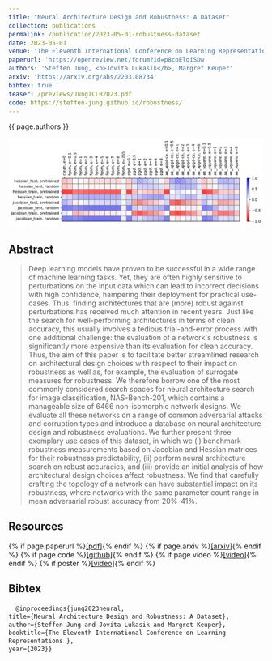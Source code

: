 ```yaml
---
title: "Neural Architecture Design and Robustness: A Dataset"
collection: publications
permalink: /publication/2023-05-01-robustness-dataset
date: 2023-05-01
venue: 'The Eleventh International Conference on Learning Representations'
paperurl: 'https://openreview.net/forum?id=p8coElqiSDw'
authors: 'Steffen Jung, <b>Jovita Lukasik</b>, Margret Keuper'
arxiv: 'https://arxiv.org/abs/2203.08734'
bibtex: true
teaser: /previews/JungICLR2023.pdf
code: https://steffen-jung.github.io/robustness/
---
```

{{ page.authors }}

<img class="pub_teaser" src="../images/previews/JungICLR2023.pdf" alt="Teaser Image" title="teaser" />

## Abstract 

> Deep learning models have proven to be successful in a wide range of machine learning tasks. Yet, they are often highly sensitive to perturbations on the input data which can lead to incorrect decisions with high confidence, hampering their deployment for practical use-cases. Thus, finding architectures that are (more) robust against perturbations has received much attention in recent years. Just like the search for well-performing architectures in terms of clean accuracy, this usually involves a tedious trial-and-error process with one additional challenge: the evaluation of a network's robustness is significantly more expensive than its evaluation for clean accuracy. Thus, the aim of this paper is to facilitate better streamlined research on architectural design choices with respect to their impact on robustness as well as, for example, the evaluation of surrogate measures for robustness. We therefore borrow one of the most commonly considered search spaces for neural architecture search for image classification, NAS-Bench-201, which contains a manageable size of 6466 non-isomorphic network designs. We evaluate all these networks on a range of common adversarial attacks and corruption types and introduce a database on neural architecture design and robustness evaluations. We further present three exemplary use cases of this dataset, in which we (i) benchmark robustness measurements based on Jacobian and Hessian matrices for their robustness predictability, (ii) perform neural architecture search on robust accuracies, and (iii) provide an initial analysis of how architectural design choices affect robustness. We find that carefully crafting the topology of a network can have substantial impact on its robustness, where networks with the same parameter count range in mean adversarial robust accuracy from 20%-41%.
## Resources

{% if page.paperurl %}<a href=" {{ page.paperurl }} ">[pdf]</a>{% endif %} {% if page.arxiv %}<a href=" {{ page.arxiv }} ">[arxiv]</a>{% endif %} {% if page.code %}<a href=" {{ page.code }} ">[github]</a>{% endif %} {% if page.video %}<a href=" {{ page.video }} ">[video]</a>{% endif %} {% if poster %}<a href=" {{ page.poster }} ">[video]</a>{% endif %}

## Bibtex 

      @inproceedings{jung2023neural,
	title={Neural Architecture Design and Robustness: A Dataset},
	author={Steffen Jung and Jovita Lukasik and Margret Keuper},
	booktitle={The Eleventh International Conference on Learning Representations },
	year={2023}}



